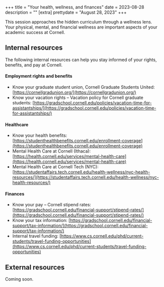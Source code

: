 +++
title = "Your health, wellness, and finances"
date = 2023-08-28
description = ""
[extra]
prettydate = "August 28, 2023"
+++

This session approaches the hidden curriculum through a wellness lens. Your physical, mental, and financial wellness are important aspects of your academic success at Cornell.

## Internal resources

The following internal resources can help you stay informed of your rights, benefits, and pay at Cornell.

#### Employment rights and benefits

- Know your graduate student union, Cornell Graduate Students United: [https://cornellgradunion.org/](https://cornellgradunion.org/)
- Know your vacation rights – Vacation policy for Cornell graduate students: [https://gradschool.cornell.edu/policies/vacation-time-for-assistantships/](https://gradschool.cornell.edu/policies/vacation-time-for-assistantships/)

#### Healthcare

- Know your health benefits: [https://studenthealthbenefits.cornell.edu/enrollment-coverage](https://studenthealthbenefits.cornell.edu/enrollment-coverage)
- Mental Health Care at Cornell (Ithaca): [https://health.cornell.edu/services/mental-health-care](https://health.cornell.edu/services/mental-health-care)
- Mental Health Care at Cornell Tech (NYC): [https://studentaffairs.tech.cornell.edu/health-wellness/nyc-health-resources/](https://studentaffairs.tech.cornell.edu/health-wellness/nyc-health-resources/)

#### Finances

- Know your pay – Cornell stipend rates: [https://gradschool.cornell.edu/financial-support/stipend-rates/](https://gradschool.cornell.edu/financial-support/stipend-rates/)
- Know your tax information: [https://gradschool.cornell.edu/financial-support/tax-information/](https://gradschool.cornell.edu/financial-support/tax-information/)
- Internal travel funding: [https://www.cs.cornell.edu/phd/current-students/travel-funding-opportunities](https://www.cs.cornell.edu/phd/current-students/travel-funding-opportunities)


## External resources

Coming soon.
